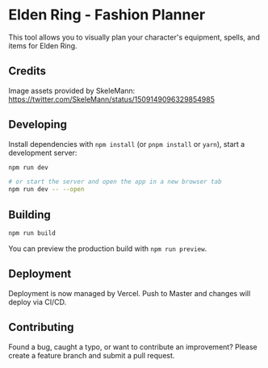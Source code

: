 # Elden Ring - Fashion Planner

This tool allows you to visually plan your character's equipment, spells, and items for Elden Ring.

## Credits

Image assets provided by SkeleMann: https://twitter.com/SkeleMann/status/1509149096329854985

## Developing

Install dependencies with `npm install` (or `pnpm install` or `yarn`), start a development server:

```bash
npm run dev

# or start the server and open the app in a new browser tab
npm run dev -- --open
```

## Building


```bash
npm run build
```

You can preview the production build with `npm run preview`.

## Deployment

Deployment is now managed by Vercel. Push to Master and changes will deploy via CI/CD.

## Contributing

Found a bug, caught a typo, or want to contribute an improvement? Please create a feature branch and submit a pull request.